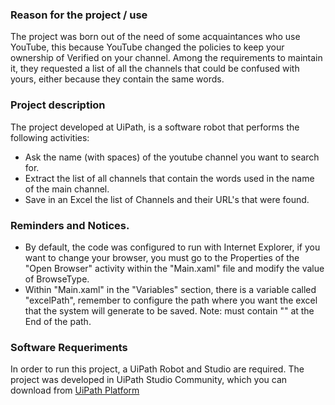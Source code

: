 ### Reason for the project / use
The project was born out of the need of some acquaintances who use YouTube, this because YouTube changed the policies to keep your ownership of Verified on your channel.
Among the requirements to maintain it, they requested a list of all the channels that could be confused with yours, either because they contain the same words.

### Project description
The project developed at UiPath, is a software robot that performs the following activities:
- Ask the name (with spaces) of the youtube channel you want to search for.
- Extract the list of all channels that contain the words used in the name of the main channel.
- Save in an Excel the list of Channels and their URL's that were found.

### Reminders and Notices.
- By default, the code was configured to run with Internet Explorer, if you want to change your browser, you must go to the Properties of the "Open Browser" activity within the "Main.xaml" file and modify the value of BrowseType.
- Within "Main.xaml" in the "Variables" section, there is a variable called "excelPath", remember to configure the path where you want the excel that the system will generate to be saved. Note: must contain "\" at the End of the path.

### Software Requeriments
In order to run this project, a UiPath Robot and Studio are required.
The project was developed in UiPath Studio Community, which you can download from [UiPath Platform](http://platform.uipath.com/)
